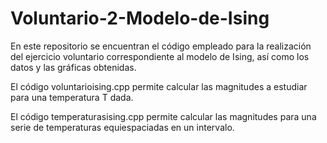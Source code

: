 # Voluntario-2-Modelo-de-Ising

En este repositorio se encuentran el código empleado para la realización del ejercicio voluntario correspondiente al modelo de Ising, así como los datos y las gráficas obtenidas.

El código voluntarioising.cpp permite calcular las magnitudes a estudiar para una temperatura T dada.

El código temperaturasising.cpp permite calcular las magnitudes para una serie de temperaturas equiespaciadas en un intervalo.
